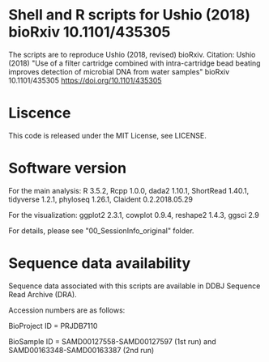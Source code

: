 # Shell and R scripts for Ushio (2018) bioRxiv 10.1101/435305
The scripts are to reproduce Ushio (2018, revised) bioRxiv.
Citation: Ushio (2018) "Use of a filter cartridge combined with intra-cartridge bead beating improves detection of microbial DNA from water samples" bioRxiv 10.1101/435305 https://doi.org/10.1101/435305

# Liscence
This code is released under the MIT License, see LICENSE.

# Software version
For the main analysis: R 3.5.2, Rcpp 1.0.0, dada2 1.10.1, ShortRead 1.40.1, tidyverse 1.2.1, phyloseq 1.26.1, Claident 0.2.2018.05.29

For the visualization: ggplot2 2.3.1, cowplot 0.9.4, reshape2 1.4.3, ggsci 2.9

For details, please see "00_SessionInfo_original" folder.

# Sequence data availability
Sequence data associated with this scripts are available in DDBJ Sequence Read Archive (DRA).

Accession numbers are as follows:

BioProject ID = PRJDB7110

BioSample ID = SAMD00127558-SAMD00127597 (1st run) and SAMD00163348-SAMD00163387 (2nd run)
